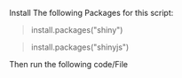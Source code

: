 Install The following Packages for this script:

> install.packages("shiny")

> install.packages("shinyjs")

Then run the following code/File
